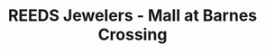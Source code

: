 ---
title: "REEDS Jewelers - Mall at Barnes Crossing"
url: /tupelo/reeds-jewelers-mall-at-barnes-crossing/
shop: jewelry
---